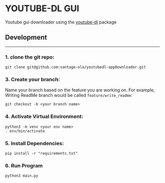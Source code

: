 # YOUTUBE-DL GUI

Youtube gui downloader using the [youtube-dl](https://github.com/ytdl-org/youtube-dl) package

## Development
---
### 1. clone the git repo:
```shell
git clone git@github.com:vantage-ola/youtubedl-appDownloader.git
```
### 3. Create your branch:
Name your branch based on the feature you are working on. For example, Writing ReadMe branch would be called `feature/write_readme`:
```shell
git checkout -b <your branch name>
```
### 4. Activate Virtual Environment:
```shell
python3 -m venv <your env name>
. env/bin/activate
```

### 5. Install Dependencies:
```shell
pip install -r "requirements.txt"
```
### 6. Run Program
```shell
python3 main.py
```
